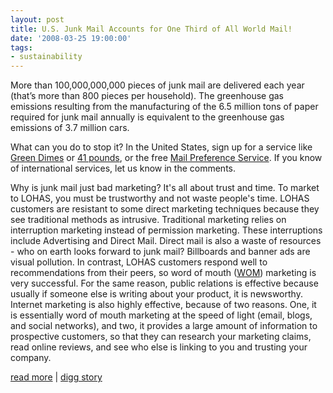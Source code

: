 ```yaml
---
layout: post
title: U.S. Junk Mail Accounts for One Third of All World Mail!
date: '2008-03-25 19:00:00'
tags:
- sustainability
---
```


<p>More than 100,000,000,000 pieces of junk mail are delivered each year (that’s more than 800 pieces per household). The greenhouse gas emissions resulting from the manufacturing of the 6.5 million tons of paper required for junk mail annually is equivalent to the greenhouse gas emissions of 3.7 million cars.</p>

<p>What can you do to stop it? In the United States, sign up for a service like <a href="http://www.greendimes.com">Green Dimes</a> or <a href="http://www.41pounds.org/">41 pounds</a>, or the free <a href="http://www.mpsonline.org.uk/mpsr/">Mail Preference Service</a>. If you know of international services, let us know in the comments.</p>

<p>Why is junk mail just bad marketing? It's all about trust and time. To market to LOHAS, you must be trustworthy and not waste people's time. LOHAS customers are resistant to some direct marketing techniques because they see traditional methods as intrusive. Traditional marketing relies on interruption marketing instead of permission marketing. These interruptions include Advertising and Direct Mail. Direct mail is also a waste of resources - who on earth looks forward to junk mail? Billboards and banner ads are visual pollution. In contrast, LOHAS customers respond well to recommendations from their peers, so word of mouth (<a href="http://www.womma.org">WOM</a>) marketing is very successful. For the same reason, public relations is effective because usually if someone else is writing about your product, it is newsworthy. Internet marketing is also highly effective, because of two reasons. One, it is essentially word of mouth marketing at the speed of light (email, blogs, and social networks), and two, it provides a large amount of information to prospective customers, so that they can research your marketing claims, read online reviews, and see who else is linking to you and trusting your company.</p>

<p><a href="http://www.celsias.com/2008/03/21/sign-the-petition-to-stop-junk-mail/">read more</a> | <a href="http://www.digg.com/environment/U_S_Junk_Mail_Accounts_for_One_Third_of_All_World_Mail">digg story</a></p>